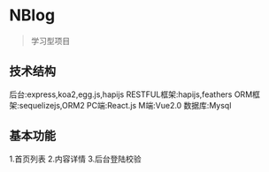 # NBlog

> 学习型项目

## 技术结构
后台:express,koa2,egg.js,hapijs
RESTFUL框架:hapijs,feathers
ORM框架:sequelizejs,ORM2
PC端:React.js
M端:Vue2.0
数据库:Mysql

## 基本功能
1.首页列表
2.内容详情
3.后台登陆校验
